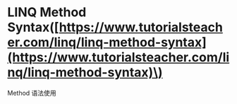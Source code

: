 # LINQ Method Syntax\([https://www.tutorialsteacher.com/linq/linq-method-syntax](https://www.tutorialsteacher.com/linq/linq-method-syntax)\)

Method 语法使用

